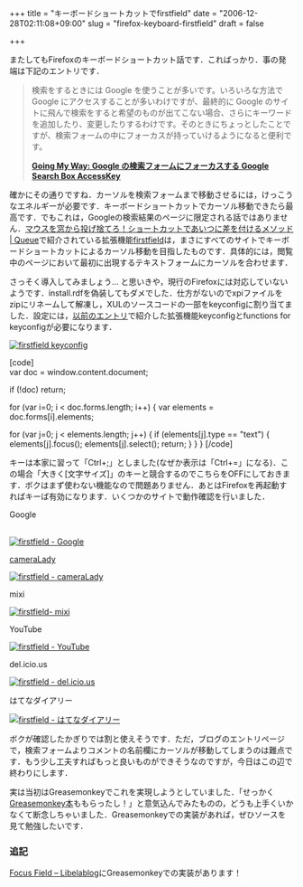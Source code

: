 +++
title = "キーボードショートカットでfirstfield"
date = "2006-12-28T02:11:08+09:00"
slug = "firefox-keyboard-firstfield"
draft = false

+++

<p>またしてもFirefoxのキーボードショートカット話です．こればっかり．事の発端は下記のエントリです．</p>
<blockquote><p>
検索をするときには Google を使うことが多いです。いろいろな方法で Google にアクセスすることが多いわけですが、最終的に Google のサイトに飛んで検索をすると希望のものが出てこない場合、さらにキーワードを追加したり、変更したりするわけです。そのときにちょっとしたことですが、検索フォームの中にフォーカスが持っていけるようになると便利です。</p>
<p><a href="http://kengo.preston-net.com/archives/002977.shtml" title="Going My Way: Google の検索フォームにフォーカスする Google Search Box AccessKey" target="_blank"><strong>Going My Way: Google の検索フォームにフォーカスする Google Search Box AccessKey</strong></a>
</p></blockquote>
<p>確かにその通りですね．カーソルを検索フォームまで移動させるには，けっこうなエネルギーが必要です．キーボードショートカットでカーソル移動できたら最高です．でもこれは，Googleの検索結果のページに限定される話ではありません．<a href="http://openstratus.com/73/shortcut-cheat" target="_blank">マウスを窓から投げ捨てろ！ショートカットであいつに差を付けるメソッド | Queue</a>で紹介されている拡張機能<a href="http://firstfield.mozdev.org/index.html" target="_blank">firstfield</a>は，まさにすべてのサイトでキーボードショートカットによるカーソル移動を目指したものです．具体的には，閲覧中のページにおいて最初に出現するテキストフォームにカーソルを合わせます．</p>
<p>さっそく導入してみましょう… と思いきや，現行のFirefoxには対応していないようです．install.rdfを偽装してもダメでした．仕方がないのでxpiファイルをzipにリネームして解凍し，XULのソースコードの一部をkeyconfigに割り当てました．設定には，<a href="http://june29.jp/2006/10/03/firefox-keyconfig/">以前のエントリ</a>で紹介した拡張機能keyconfigとfunctions for keyconfigが必要になります．</p>
<p><a href="http://www.flickr.com/photos/june29/335246344/" title="Photo Sharing"><img src="http://farm1.static.flickr.com/126/335246344_9dc5d420fa_o.jpg" alt="firstfield keyconfig" /></a></p>
<p>[code]<br />
var doc = window.content.document;</p>
<p>if (!doc) return;</p>
<p>for (var i=0; i < doc.forms.length; i++) {
  var elements = doc.forms[i].elements;

  for (var j=0; j < elements.length; j++) {
    if (elements[j].type == "text") {
       elements[j].focus();
       elements[j].select();
       return;
    }
  }
}
[/code]

キーは本家に習って「Ctrl+;」としました(なぜか表示は「Ctrl+=」になる)．この場合「大きく[文字サイズ]」のキーと競合するのでこちらをOFFにしておきます．ボクはまず使わない機能なので問題ありません．あとはFirefoxを再起動すればキーば有効になります．いくつかのサイトで動作確認を行いました．

Google

<a href="http://www.flickr.com/photos/june29/335246503/" title="Photo Sharing"><br />
<img src="http://farm1.static.flickr.com/149/335246503_85e41ff93d_o.jpg" alt="firstfield - Google" /></p>
<p>cameraLady</p>
<p><a href="http://www.flickr.com/photos/june29/335246680/" title="Photo Sharing"><img src="http://farm1.static.flickr.com/152/335246680_2c142da4a1_o.jpg" alt="firstfield - cameraLady" /></a></p>
<p>mixi</p>
<p><a href="http://www.flickr.com/photos/june29/335246883/" title="Photo Sharing"><img src="http://farm1.static.flickr.com/143/335246883_7f1ae56d4a_o.jpg" alt="firstfield- mixi" /></a></p>
<p>YouTube</p>
<p><a href="http://www.flickr.com/photos/june29/335247090/" title="Photo Sharing"><img src="http://farm1.static.flickr.com/130/335247090_a44bf17874_o.jpg" alt="firstfield - YouTube" /></a></p>
<p>del.icio.us</p>
<p><a href="http://www.flickr.com/photos/june29/335247282/" title="Photo Sharing"><img src="http://farm1.static.flickr.com/124/335247282_157cba1cae_o.jpg" alt="firstfield - del.icio.us" /></a></p>
<p>はてなダイアリー</p>
<p><a href="http://www.flickr.com/photos/june29/335247456/" title="Photo Sharing"><img src="http://farm1.static.flickr.com/154/335247456_10b1182fb5_o.jpg" alt="firstfield - はてなダイアリー" /></a></p>
<p>ボクが確認したかぎりでは割と使えそうです．ただ，ブログのエントリページで，検索フォームよりコメントの名前欄にカーソルが移動してしまうのは難点です．もう少し工夫すればもっと良いものができそうなのですが，今日はこの辺で終わりにします．</p>
<p>実は当初はGreasemonkeyでこれを実現しようとしていました．「せっかく<a href="http://www.amazon.co.jp/exec/obidos/ASIN/4798015350/cameralady-22/ref=nosim/">Greasemonkey本</a>ももらったし！」と意気込んでみたものの，どうも上手くいかなくて断念しちゃいました．Greasemonkeyでの実装があれば，ぜひソースを見て勉強したいです．</p>
<h3>追記</h3>
<p><a href="http://blog.libelabo.jp/2006/12/28/greasemonkey-focus-field/" target="_blank">Focus Field &#8211; Libelablog</a>にGreasemonkeyでの実装があります！</p>
